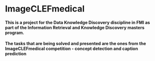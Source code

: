 # ImageCLEFmedical

#### This is a project for the Data Knowledge Discovery discipline in FMI as part of the Information Retrieval and Knowledge Discovery masters program.

#### The tasks that are being solved and presented are the ones from the ImageCLEFmedical competition - concept detection and caption prediction
